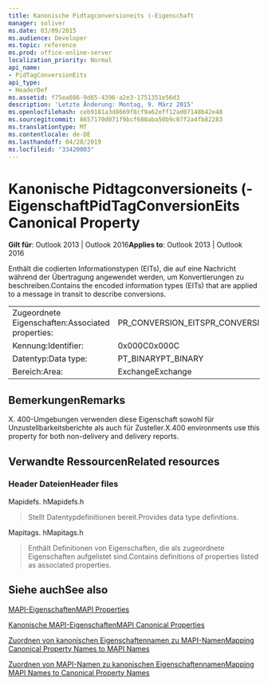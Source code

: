 ```yaml
---
title: Kanonische Pidtagconversioneits (-Eigenschaft
manager: soliver
ms.date: 03/09/2015
ms.audience: Developer
ms.topic: reference
ms.prod: office-online-server
localization_priority: Normal
api_name:
- PidTagConversionEits
api_type:
- HeaderDef
ms.assetid: f75ea086-9d65-4396-a2e3-1751351e56d3
description: 'Letzte Änderung: Montag, 9. März 2015'
ms.openlocfilehash: ceb9181a3d8669f8cf9a62eff12ad07148b42e48
ms.sourcegitcommit: 8657170d071f9bcf680aba50b9c07f2a4fb82283
ms.translationtype: MT
ms.contentlocale: de-DE
ms.lasthandoff: 04/28/2019
ms.locfileid: "33420003"
---
```

# <a name="pidtagconversioneits-canonical-property"></a><span data-ttu-id="1c853-103">Kanonische Pidtagconversioneits (-Eigenschaft</span><span class="sxs-lookup"><span data-stu-id="1c853-103">PidTagConversionEits Canonical Property</span></span>

  
  
<span data-ttu-id="1c853-104">**Gilt für**: Outlook 2013 | Outlook 2016</span><span class="sxs-lookup"><span data-stu-id="1c853-104">**Applies to**: Outlook 2013 | Outlook 2016</span></span> 
  
<span data-ttu-id="1c853-105">Enthält die codierten Informationstypen (EITs), die auf eine Nachricht während der Übertragung angewendet werden, um Konvertierungen zu beschreiben.</span><span class="sxs-lookup"><span data-stu-id="1c853-105">Contains the encoded information types (EITs) that are applied to a message in transit to describe conversions.</span></span>
  
|||
|:-----|:-----|
|<span data-ttu-id="1c853-106">Zugeordnete Eigenschaften:</span><span class="sxs-lookup"><span data-stu-id="1c853-106">Associated properties:</span></span>  <br/> |<span data-ttu-id="1c853-107">PR_CONVERSION_EITS</span><span class="sxs-lookup"><span data-stu-id="1c853-107">PR_CONVERSION_EITS</span></span>  <br/> |
|<span data-ttu-id="1c853-108">Kennung:</span><span class="sxs-lookup"><span data-stu-id="1c853-108">Identifier:</span></span>  <br/> |<span data-ttu-id="1c853-109">0x000C</span><span class="sxs-lookup"><span data-stu-id="1c853-109">0x000C</span></span>  <br/> |
|<span data-ttu-id="1c853-110">Datentyp:</span><span class="sxs-lookup"><span data-stu-id="1c853-110">Data type:</span></span>  <br/> |<span data-ttu-id="1c853-111">PT_BINARY</span><span class="sxs-lookup"><span data-stu-id="1c853-111">PT_BINARY</span></span>  <br/> |
|<span data-ttu-id="1c853-112">Bereich:</span><span class="sxs-lookup"><span data-stu-id="1c853-112">Area:</span></span>  <br/> |<span data-ttu-id="1c853-113">Exchange</span><span class="sxs-lookup"><span data-stu-id="1c853-113">Exchange</span></span>  <br/> |
   
## <a name="remarks"></a><span data-ttu-id="1c853-114">Bemerkungen</span><span class="sxs-lookup"><span data-stu-id="1c853-114">Remarks</span></span>

<span data-ttu-id="1c853-115">X. 400-Umgebungen verwenden diese Eigenschaft sowohl für Unzustellbarkeitsberichte als auch für Zusteller.</span><span class="sxs-lookup"><span data-stu-id="1c853-115">X.400 environments use this property for both non-delivery and delivery reports.</span></span>
  
## <a name="related-resources"></a><span data-ttu-id="1c853-116">Verwandte Ressourcen</span><span class="sxs-lookup"><span data-stu-id="1c853-116">Related resources</span></span>

### <a name="header-files"></a><span data-ttu-id="1c853-117">Header Dateien</span><span class="sxs-lookup"><span data-stu-id="1c853-117">Header files</span></span>

<span data-ttu-id="1c853-118">Mapidefs. h</span><span class="sxs-lookup"><span data-stu-id="1c853-118">Mapidefs.h</span></span>
  
> <span data-ttu-id="1c853-119">Stellt Datentypdefinitionen bereit.</span><span class="sxs-lookup"><span data-stu-id="1c853-119">Provides data type definitions.</span></span>
    
<span data-ttu-id="1c853-120">Mapitags. h</span><span class="sxs-lookup"><span data-stu-id="1c853-120">Mapitags.h</span></span>
  
> <span data-ttu-id="1c853-121">Enthält Definitionen von Eigenschaften, die als zugeordnete Eigenschaften aufgelistet sind.</span><span class="sxs-lookup"><span data-stu-id="1c853-121">Contains definitions of properties listed as associated properties.</span></span>
    
## <a name="see-also"></a><span data-ttu-id="1c853-122">Siehe auch</span><span class="sxs-lookup"><span data-stu-id="1c853-122">See also</span></span>



[<span data-ttu-id="1c853-123">MAPI-Eigenschaften</span><span class="sxs-lookup"><span data-stu-id="1c853-123">MAPI Properties</span></span>](mapi-properties.md)
  
[<span data-ttu-id="1c853-124">Kanonische MAPI-Eigenschaften</span><span class="sxs-lookup"><span data-stu-id="1c853-124">MAPI Canonical Properties</span></span>](mapi-canonical-properties.md)
  
[<span data-ttu-id="1c853-125">Zuordnen von kanonischen Eigenschaftennamen zu MAPI-Namen</span><span class="sxs-lookup"><span data-stu-id="1c853-125">Mapping Canonical Property Names to MAPI Names</span></span>](mapping-canonical-property-names-to-mapi-names.md)
  
[<span data-ttu-id="1c853-126">Zuordnen von MAPI-Namen zu kanonischen Eigenschaftennamen</span><span class="sxs-lookup"><span data-stu-id="1c853-126">Mapping MAPI Names to Canonical Property Names</span></span>](mapping-mapi-names-to-canonical-property-names.md)

